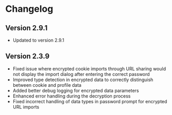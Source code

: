 # Changelog

## Version 2.9.1
- Updated to version 2.9.1

## Version 2.3.9
- Fixed issue where encrypted cookie imports through URL sharing would not display the import dialog after entering the correct password
- Improved type detection in encrypted data to correctly distinguish between cookie and profile data
- Added better debug logging for encrypted data parameters
- Enhanced error handling during the decryption process
- Fixed incorrect handling of data types in password prompt for encrypted URL imports 